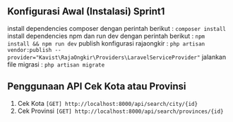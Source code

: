 ## Konfigurasi Awal (Instalasi) Sprint1

install dependencies composer dengan perintah berikut : `composer install`
install dependencies npm dan run dev dengan perintah berikut : `npm install && npm run dev`
publish konfigurasi rajaongkir : `php artisan vendor:publish --provider="Kavist\RajaOngkir\Providers\LaravelServiceProvider"`
jalankan file migrasi : `php artisan migrate`

## Penggunaan API Cek Kota atau Provinsi

1. Cek Kota
   `[GET] http://localhost:8000/api/search/city/{id}`
2. Cek Provinsi
   `[GET] http://localhost:8000/api/search/provinces/{id}`
